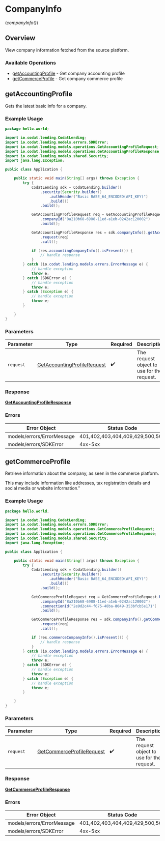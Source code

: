 # CompanyInfo
(*companyInfo()*)

## Overview

View company information fetched from the source platform.

### Available Operations

* [getAccountingProfile](#getaccountingprofile) - Get company accounting profile
* [getCommerceProfile](#getcommerceprofile) - Get company commerce profile

## getAccountingProfile

Gets the latest basic info for a company.

### Example Usage

```java
package hello.world;

import io.codat.lending.CodatLending;
import io.codat.lending.models.errors.SDKError;
import io.codat.lending.models.operations.GetAccountingProfileRequest;
import io.codat.lending.models.operations.GetAccountingProfileResponse;
import io.codat.lending.models.shared.Security;
import java.lang.Exception;

public class Application {

    public static void main(String[] args) throws Exception {
        try {
            CodatLending sdk = CodatLending.builder()
                .security(Security.builder()
                    .authHeader("Basic BASE_64_ENCODED(API_KEY)")
                    .build())
                .build();

            GetAccountingProfileRequest req = GetAccountingProfileRequest.builder()
                .companyId("8a210b68-6988-11ed-a1eb-0242ac120002")
                .build();

            GetAccountingProfileResponse res = sdk.companyInfo().getAccountingProfile()
                .request(req)
                .call();

            if (res.accountingCompanyInfo().isPresent()) {
                // handle response
            }
        } catch (io.codat.lending.models.errors.ErrorMessage e) {
            // handle exception
            throw e;
        } catch (SDKError e) {
            // handle exception
            throw e;
        } catch (Exception e) {
            // handle exception
            throw e;
        }

    }
}
```

### Parameters

| Parameter                                                                             | Type                                                                                  | Required                                                                              | Description                                                                           |
| ------------------------------------------------------------------------------------- | ------------------------------------------------------------------------------------- | ------------------------------------------------------------------------------------- | ------------------------------------------------------------------------------------- |
| `request`                                                                             | [GetAccountingProfileRequest](../../models/operations/GetAccountingProfileRequest.md) | :heavy_check_mark:                                                                    | The request object to use for the request.                                            |

### Response

**[GetAccountingProfileResponse](../../models/operations/GetAccountingProfileResponse.md)**

### Errors

| Error Object                    | Status Code                     | Content Type                    |
| ------------------------------- | ------------------------------- | ------------------------------- |
| models/errors/ErrorMessage      | 401,402,403,404,409,429,500,503 | application/json                |
| models/errors/SDKError          | 4xx-5xx                         | \*\/*                           |


## getCommerceProfile

Retrieve information about the company, as seen in the commerce
platform.

This may include information like addresses, tax registration details and
social media or website information."

### Example Usage

```java
package hello.world;

import io.codat.lending.CodatLending;
import io.codat.lending.models.errors.SDKError;
import io.codat.lending.models.operations.GetCommerceProfileRequest;
import io.codat.lending.models.operations.GetCommerceProfileResponse;
import io.codat.lending.models.shared.Security;
import java.lang.Exception;

public class Application {

    public static void main(String[] args) throws Exception {
        try {
            CodatLending sdk = CodatLending.builder()
                .security(Security.builder()
                    .authHeader("Basic BASE_64_ENCODED(API_KEY)")
                    .build())
                .build();

            GetCommerceProfileRequest req = GetCommerceProfileRequest.builder()
                .companyId("8a210b68-6988-11ed-a1eb-0242ac120002")
                .connectionId("2e9d2c44-f675-40ba-8049-353bfcb5e171")
                .build();

            GetCommerceProfileResponse res = sdk.companyInfo().getCommerceProfile()
                .request(req)
                .call();

            if (res.commerceCompanyInfo().isPresent()) {
                // handle response
            }
        } catch (io.codat.lending.models.errors.ErrorMessage e) {
            // handle exception
            throw e;
        } catch (SDKError e) {
            // handle exception
            throw e;
        } catch (Exception e) {
            // handle exception
            throw e;
        }

    }
}
```

### Parameters

| Parameter                                                                         | Type                                                                              | Required                                                                          | Description                                                                       |
| --------------------------------------------------------------------------------- | --------------------------------------------------------------------------------- | --------------------------------------------------------------------------------- | --------------------------------------------------------------------------------- |
| `request`                                                                         | [GetCommerceProfileRequest](../../models/operations/GetCommerceProfileRequest.md) | :heavy_check_mark:                                                                | The request object to use for the request.                                        |

### Response

**[GetCommerceProfileResponse](../../models/operations/GetCommerceProfileResponse.md)**

### Errors

| Error Object                    | Status Code                     | Content Type                    |
| ------------------------------- | ------------------------------- | ------------------------------- |
| models/errors/ErrorMessage      | 401,402,403,404,409,429,500,503 | application/json                |
| models/errors/SDKError          | 4xx-5xx                         | \*\/*                           |
